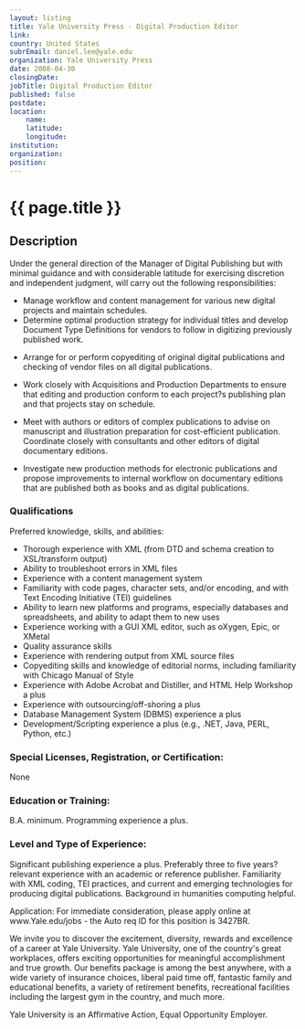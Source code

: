 ```yaml
---
layout: listing
title: Yale University Press - Digital Production Editor
link:
country: United States
subrEmail: daniel.lee@yale.edu
organization: Yale University Press 
date: 2008-04-30
closingDate: 
jobTitle: Digital Production Editor
published: false
postdate:
location:
	name: 
	latitude: 
	longitude: 
institution: 
organization: 
position: 
--- 
```



# {{ page.title }}

## Description





<p>
Under the general direction of the Manager of Digital Publishing but
with minimal guidance and with considerable latitude for exercising
discretion and independent judgment, will carry out the following
responsibilities:
</p>
<ul>
<li>
Manage workflow and content management for various new digital
projects and maintain schedules.
</li>
<li>
Determine optimal production strategy for individual titles and
develop Document Type Definitions for vendors to follow in digitizing
previously published work.
</li>
<li>

Arrange for or perform copyediting of original digital publications
and checking of vendor files on all digital publications.
</li>
<li>

Work closely with Acquisitions and Production Departments to ensure
that editing and production conform to each project?s publishing plan
and that projects stay on schedule.
</li>
<li>

Meet with authors or editors of complex publications to advise on
manuscript and illustration preparation for cost-efficient
publication. Coordinate closely with consultants and other editors of
digital documentary editions.
</li>
<li>

Investigate new production methods for electronic publications and
propose improvements to internal workflow on documentary editions
that are published both as books and as digital publications.
</li>
</ul>



<h3>Qualifications</h3>
<p>

Preferred knowledge, skills, and abilities:
<ul>

<li>Thorough experience with XML (from DTD and schema creation to
XSL/transform output)
</li>
<li>
Ability to troubleshoot errors in XML files

</li>
<li>Experience with a content management system

</li>
<li> Familiarity with code pages, character sets, and/or encoding, and
with Text Encoding Initiative (TEI) guidelines

</li>
<li>Ability to learn new platforms and programs, especially databases
and spreadsheets, and ability to adapt them to new uses

</li>
<li>Experience working with a GUI XML editor, such as oXygen, Epic, or XMetal

</li>
<li>Quality assurance skills

</li>
<li> Experience with rendering output from XML source files

</li>
<li>Copyediting skills and knowledge of editorial norms, including
familiarity with Chicago Manual of Style

</li>
<li> Experience with Adobe Acrobat and Distiller, and HTML Help Workshop a plus

</li>
<li>Experience with outsourcing/off-shoring a plus

</li>
<li>Database Management System (DBMS) experience a plus

</li>
<li>Development/Scripting experience a plus (e.g., .NET, Java, PERL,
Python, etc.)
</li>
</ul>
</p>

<h3>Special Licenses, Registration, or Certification:</h3>

None

<h3>Education or Training:</h3>

B.A. minimum. Programming experience a plus.

<h3>Level and Type of Experience:</h3>

<p>Significant publishing experience a plus. Preferably three to five
years? relevant experience with an academic or reference publisher.
Familiarity with XML coding, TEI practices, and current and emerging
technologies for producing digital publications. Background in
humanities computing helpful.
</p>



<p>Application: For immediate consideration, please apply online at
www.Yale.edu/jobs - the Auto req ID for this position is 3427BR.
</p>
<p>
We invite you to discover the excitement, diversity, rewards and
excellence of a career at Yale University. Yale University, one of
the country's great workplaces, offers exciting opportunities for
meaningful accomplishment and true growth. Our benefits package is
among the best anywhere, with a wide variety of insurance choices,
liberal paid time off, fantastic family and educational benefits, a
variety of retirement benefits, recreational facilities including the
largest gym in the country, and much more.
</p>
<p>

Yale University is an Affirmative Action, Equal Opportunity Employer.
</p>

